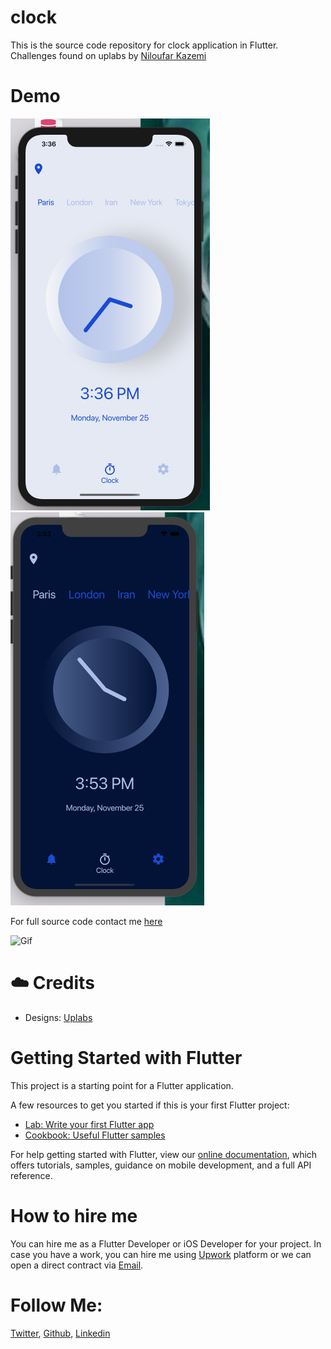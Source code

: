 # clock

This is the source code repository for clock application in Flutter. Challenges found on uplabs by [Niloufar Kazemi](https://www.uplabs.com/niloufar1022) 

# Demo

![Light](assets/light.png)  ![Dark](assets/dark.png)

For full source code contact me [here](mailto:krunalelance@gmail.com)

![Gif](https://github.com/kttailor/flutter_clock/blob/master/assets/full.gif)

# ☁️ Credits

- Designs: [Uplabs](https://www.uplabs.com/posts/minimalist-clock-app-d394ed74-176a-4259-9c72-7c333654c8cc)

# Getting Started with Flutter

This project is a starting point for a Flutter application.

A few resources to get you started if this is your first Flutter project:

- [Lab: Write your first Flutter app](https://flutter.dev/docs/get-started/codelab)
- [Cookbook: Useful Flutter samples](https://flutter.dev/docs/cookbook)

For help getting started with Flutter, view our
[online documentation](https://flutter.dev/docs), which offers tutorials,
samples, guidance on mobile development, and a full API reference.

# How to hire me

You can hire me as a Flutter Developer or iOS Developer for your project. In case you have a work, you can hire me using [Upwork](https://www.upwork.com/fl/krunalt5) platform or we can open a direct contract via [Email](mailto:krunalelance@gmail.com).

# Follow Me: 

[Twitter](https://www.twitter.com/kttailor4u), 
[Github](https://github.com/kttailor), 
[Linkedin](http://www.linkedin.com/pub/krunal-tailor/22/410/391)
